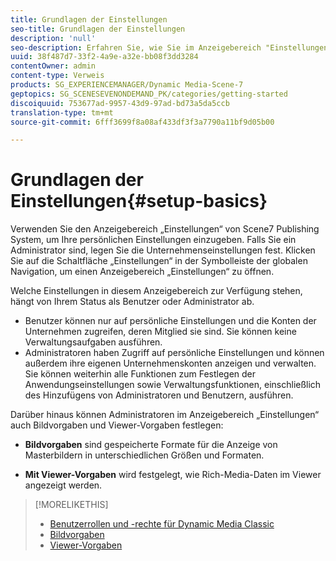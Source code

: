 ```yaml
---
title: Grundlagen der Einstellungen
seo-title: Grundlagen der Einstellungen
description: 'null'
seo-description: Erfahren Sie, wie Sie im Anzeigebereich "Einstellungen"Ihre persönlichen Einstellungen eingeben. Falls Sie ein Administrator sind, legen Sie die Unternehmenseinstellungen fest.
uuid: 38f487d7-33f2-4a9e-a32e-bb08f3dd3284
contentOwner: admin
content-type: Verweis
products: SG_EXPERIENCEMANAGER/Dynamic Media-Scene-7
geptopics: SG_SCENESEVENONDEMAND_PK/categories/getting-started
discoiquuid: 753677ad-9957-43d9-97ad-bd73a5da5ccb
translation-type: tm+mt
source-git-commit: 6fff3699f8a08af433df3f3a7790a11bf9d05b00

---
```



# Grundlagen der Einstellungen{#setup-basics}

Verwenden Sie den Anzeigebereich „Einstellungen“ von Scene7 Publishing System, um Ihre persönlichen Einstellungen einzugeben. Falls Sie ein Administrator sind, legen Sie die Unternehmenseinstellungen fest. Klicken Sie auf die Schaltfläche „Einstellungen“ in der Symbolleiste der globalen Navigation, um einen Anzeigebereich „Einstellungen“ zu öffnen.

Welche Einstellungen in diesem Anzeigebereich zur Verfügung stehen, hängt von Ihrem Status als Benutzer oder Administrator ab.

* Benutzer können nur auf persönliche Einstellungen und die Konten der Unternehmen zugreifen, deren Mitglied sie sind. Sie können keine Verwaltungsaufgaben ausführen.
* Administratoren haben Zugriff auf persönliche Einstellungen und können außerdem ihre eigenen Unternehmenskonten anzeigen und verwalten. Sie können weiterhin alle Funktionen zum Festlegen der Anwendungseinstellungen sowie Verwaltungsfunktionen, einschließlich des Hinzufügens von Administratoren und Benutzern, ausführen.

Darüber hinaus können Administratoren im Anzeigebereich „Einstellungen“ auch Bildvorgaben und Viewer-Vorgaben festlegen:

* **Bildvorgaben** sind gespeicherte Formate für die Anzeige von Masterbildern in unterschiedlichen Größen und Formaten.

* **Mit Viewer-Vorgaben** wird festgelegt, wie Rich-Media-Daten im Viewer angezeigt werden.

>[!MORELIKETHIS]
>
>* [Benutzerrollen und -rechte für Dynamic Media Classic](administration-setup.md#user_administration)
>* [Bildvorgaben](application-setup.md#image_presets)
>* [Viewer-Vorgaben](application-setup.md#viewer_presets)

